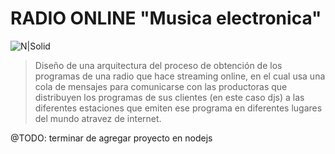 # RADIO ONLINE "Musica electronica"

![N|Solid](http://damiancipolat.com/webFiles/radio.png)

> Diseño de una arquitectura del proceso de obtención de los programas de una radio que hace streaming online, en el cual usa una cola de mensajes para comunicarse con las productoras que distribuyen los programas de sus clientes (en este caso djs) a las diferentes estaciones que emiten ese programa en diferentes lugares del mundo atravez de internet.

@TODO: terminar de agregar proyecto en nodejs
